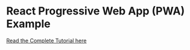 # React Progressive Web App (PWA) Example

[Read the Complete Tutorial here](https://www.zeolearn.com/magazine/build-a-progressive-web-app-using-react)
